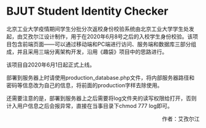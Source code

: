 # BJUT Student Identity Checker

北京工业大学疫情期间学生分批分次返校身份校验系统由北京工业大学学生处发起，由艾孜尔江设计制作，用于在2020年6月8号之后的入校学生身份校验。该项目包含前端页面——可以通过移动端和PC端进行访问、服务端和数据库三部分组成，并且采用三端分离架构开发，沿用《趣袋》项目中的思路进行。

该项目自2020年6月1日起正式上线。



部署到服务器上时请使用production_database.php文件，将内部服务器路径和密码等信息改为自己的信息，将前面的production字样去除使用。

还需要注意的是，部署到服务器上之后需要将log文件夹的读写权限给打开，否则计入用户信息之后会报异常，直接在当事目录下chmod 777 log即可。





<p align="right">作者：艾孜尔江</p>


